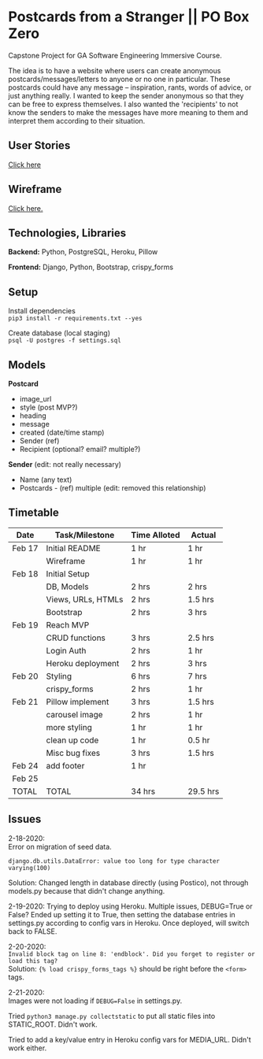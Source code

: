 # Postcards from a Stranger || PO Box Zero

Capstone Project for GA Software Engineering Immersive Course.

The idea is to have a website where users can create anonymous postcards/messages/letters to anyone or no one in particular. These postcards could have any message – inspiration, rants, words of advice, or just anything really. I wanted to keep the sender anonymous so that they can be free to express themselves. I also wanted the 'recipients' to not know the senders to make the messages have more meaning to them and interpret them according to their situation.

## User Stories

[Click here](./planning/USER-STORIES.md)

## Wireframe

[Click here.](https://xd.adobe.com/view/d32d9749-1010-4adf-431a-960db3131c8e-a51c/)

## Technologies, Libraries

**Backend:** Python, PostgreSQL, Heroku, Pillow

**Frontend:** Django, Python, Bootstrap, crispy_forms

## Setup

Install dependencies  
`pip3 install -r requirements.txt --yes`

Create database (local staging)  
`psql -U postgres -f settings.sql`

## Models

**Postcard**

- image_url
- style (post MVP?)
- heading
- message
- created (date/time stamp)
- Sender (ref)
- Recipient (optional? email? multiple?)

**Sender** (edit: not really necessary)

- Name (any text)
- Postcards - (ref) multiple (edit: removed this relationship)

## Timetable

| Date   | Task/Milestone     | Time Alloted | Actual   |
| ------ | ------------------ | ------------ | -------- |
| Feb 17 | Initial README     | 1 hr         | 1 hr     |
|        | Wireframe          | 1 hr         | 1 hr     |
| Feb 18 | Initial Setup      |              |          |
|        | DB, Models         | 2 hrs        | 2 hrs    |
|        | Views, URLs, HTMLs | 2 hrs        | 1.5 hrs  |
|        | Bootstrap          | 2 hrs        | 3 hrs    |
| Feb 19 | Reach MVP          |              |          |
|        | CRUD functions     | 3 hrs        | 2.5 hrs  |
|        | Login Auth         | 2 hrs        | 1 hr     |
|        | Heroku deployment  | 2 hrs        | 3 hrs    |
| Feb 20 | Styling            | 6 hrs        | 7 hrs    |
|        | crispy_forms       | 2 hrs        | 1 hr     |
| Feb 21 | Pillow implement   | 3 hrs        | 1.5 hrs  |
|        | carousel image     | 2 hrs        | 1 hr     |
|        | more styling       | 1 hr         | 1 hr     |
|        | clean up code      | 1 hr         | 0.5 hr   |
|        | Misc bug fixes     | 3 hrs        | 1.5 hrs  |
| Feb 24 | add footer         | 1 hr         |          |
| Feb 25 |                    |              |          |
| TOTAL  | TOTAL              | 34 hrs       | 29.5 hrs |

## Issues

2-18-2020:  
Error on migration of seed data.

```
django.db.utils.DataError: value too long for type character varying(100)
```

Solution: Changed length in database directly (using Postico), not through models.py because that didn't change anything.

2-19-2020:
Trying to deploy using Heroku. Multiple issues, DEBUG=True or False?
Ended up setting it to True, then setting the database entries in settings.py according to config vars in Heroku. Once deployed, will switch back to FALSE.

2-20-2020:  
`Invalid block tag on line 8: 'endblock'. Did you forget to register or load this tag?`  
Solution: `{% load crispy_forms_tags %}` should be right before the `<form>` tags.

2-21-2020:  
Images were not loading if `DEBUG=False` in settings.py.

Tried `python3 manage.py collectstatic` to put all static files into STATIC_ROOT. Didn't work.

Tried to add a key/value entry in Heroku config vars for MEDIA_URL.
Didn't work either.
